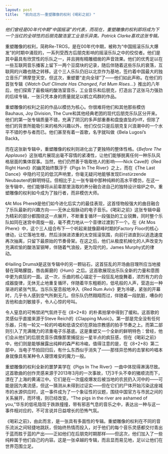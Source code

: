 ```yaml
---
layout: post
title:  "航向远方——重塑雕像的权利《喝彩之前》"
---
```



*他们曾经是00年代中期“中国摇滚”的代表，而现在，重塑雕像的权利即将成为下一个当红的全球性的后朋克酸浩室工业音乐异类。Patrick Clarke喜欢这张专辑。*



重塑雕像的权利，简称Re-TROS，是在00年代中期，被称为“中国摇滚乐队大爆发”的时期中涌现的，一系列受西方后朋克影响的摇滚乐队之中的佼佼者。他们是其中最具有欣赏性的乐队之一，并且拥有精雕细凿的声音效果。他们的优秀足以在一些互联网音乐播客上留下一两个豆腐块的记录，随后伴随着这些乐队的衰落，互联网的兴趣也随之转移。这个三人乐队仍旧以北京作为基地，签约着中国最大的独立音乐厂牌摩登天空，但这次，重塑要“走向全球”了——他们如此声称。在他们的首张专辑《*Watch Out! Climate Has Changed, Fat Mum Rises…*》推出的八年后，他们探索了最极端的酸浩室音乐，工业音乐和后朋克，打造出了这张马力强劲的后续专辑，一张只凭本身的质量就足以鹤立鸡群的作品。



重塑雕像的权利之前的作品以模仿为核心。你很难将他们和其他那些模仿Bauhaus, Joy Division, The Cure和其他经典老团的现代后朋克乐队区分开来。他们的第一张专辑质量不错，充满了阴沉的多声部重奏和盘旋直坠的riff，但除了他们的背景所能吸引来的格外兴趣以外，他们仅仅只是后朋克复兴浪潮中的一个水平不错的参与者而已。他们甚至有着一首歌，名字就叫做《Bela Lugosi’s Back》。



而在这张新专辑中，重塑雕像的权利则进化出了更独特的整体性格。《*Before The Applause*》这张唱片展现出毫不容情的紧凑性，让他们能够脱离任何一种乐队风格层面的集体叙事。当然，他们仍然善于吸取他人的影响——Nick Cave的《Red Right Hand》的幽灵始终飘浮于《Pigs In The River》之上，而在《The Last Dance》中隐约可见的低沉声响里，你毫无疑问地能够发现Einstürzende Neubauten的鲜明特征。但相比于上一张专辑中那种纯粹的高水平模仿，在这一张专辑中，他们能够将从前辈那里汲取的养分融合进自己的独特设计熔炉之中。重塑雕像的权利如今成为了独行者，而非模仿大师。



《At Mos Phere》是他们如今进化后实力的最佳表现，这首怪物般强大的曲目融合了乐队最新的兴趣方向——无休止般脉动的电子音乐。《喝彩之前》这张专辑中最为精彩的部分都围绕这一点展开，不断重复循环一段强劲的工业锐舞，同时整个乐队如同在迷宫中周旋一般，毫不费力地从一个音律过渡到下一个。在《At Mos Phere》中，这个三人组合布下一个听起来就像巅峰时期的Factory Floor的核心律动，让它落地生根，然后涂抹进浓重的太空摇滚氛围，向前行进直到以逃逸速度再次抽离，只留下最原始的节奏骨架。在这之后，他们从极度机械化的人声改变为充满欢愉的酸浩室钢琴，伴随着气浪般，更为现代的，James Murphy式的律动。



《Hailing Drums》是这张专辑中的另一颗钻石，这首狂乱的开场曲目理所应当地接替在简略朦胧，唇齿厮磨的《Hum》之后。这首歌展现出乐队全新的力量和意图中更为疯狂的一面。这一次，乐曲的核心锚定于一段狂乱地旋舞着，浓烈有力的合成器旋律，无休无止地重复循环，伴随着华东粗粝的，低吼般的人声，营造出一种渐进的紧张气氛。当乐队窒息般地冲入《Red Rum Aviv》更为冷硬，紧张的开幕时，几乎令人感到空气所剩无几。但乐队仍然翱翔而过，伴随着一段肮脏，嘈杂的吉他和由刘敏接手，令人心惊的号叫。



令人窒息的可怖禁闭气氛终于在《8+2+8》的朴素拍掌中得到了缓和。这首歌的灵感似乎直接来源于Steve Reich的《Clapping Music》。第一部是完全没有任何乐器，只有一轮又一轮的吟唱和低语交织在原始宗教感的拍手节奏之上。而第二部则引入了充满魄力的浓重电子乐基底。这是重塑又一个全新的鲜明特色：曾经，他们会从他们的后朋克音乐偶像那里捕捉出一星半点的疯狂感，但在《喝彩之前》中，他们则是能够展露出纯粹的森严和冷峻。值得注意的是，在《8+2+8》第二部中，当电子节拍回归后，有什么东西似乎消失了——那怪异恐怖的击掌和吟唱本身就像具有某种令人寝馈难安的魔力一般。



重塑雕像的权利全新的噩梦美学在《Pigs In The River》一曲中体现得淋漓尽致。这首歌曲的创作灵感来源于2013年3月的一次事故，1万3千头不幸的猪顺流而下，漂在了上海的黄浦江中。它们是在一次瘟疫爆发后被当地的农民扔入河中的——可能是因为禽流感，但这一猜测从未得到过证实——但在它们的尸体开始污染这座城市的水源供应时，这一事件成为了一个象征性的议题，围绕中国官方与市民之间的关系展开，而环境，则已经改变。“The pigs in the river are ashamed of you,”华东的低吼隐现于跌跌撞撞，带有邪恶气息的音乐之中，表达出一种与这一事件相对应的，不可言说并日益增长的恐怖气氛。



《喝彩之前》，由此而言，是一张具有多面性的专辑。重塑雕像的权利在不同的音乐流派之间轻捷地跳跃，但始终热情而投入，对于他们的每个音乐灵感都交付青出于蓝而胜于蓝的产出——正如他们在后朋克时期那样——但这次，他们加入了一些纯粹属于他们自己的内容。这是一张卓越的专辑，而且显而易见地，足以让他们在世界范围立足。

